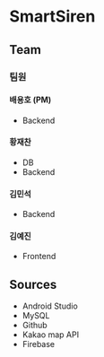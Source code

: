 # SmartSiren

## Team
### 팀원 
#### 배용호 (PM)
- Backend
#### 황재찬
- DB
- Backend
#### 김민석
- Backend
#### 김예진
- Frontend

## Sources
- Android Studio 
- MySQL
- Github
- Kakao map API
- Firebase
